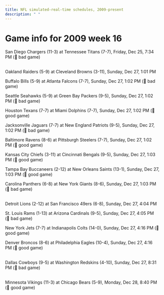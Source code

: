 ```yaml
---
title: NFL simulated-real-time schedules, 2009-present
description: " "
---
```


# Game info for 2009 week 16

San Diego Chargers (11-3) at Tennessee Titans (7-7), Friday, Dec 25, 7:34 PM (:red_circle: bad game)

<br/>Oakland Raiders (5-9) at Cleveland Browns (3-11), Sunday, Dec 27, 1:01 PM

Buffalo Bills (5-9) at Atlanta Falcons (7-7), Sunday, Dec 27, 1:02 PM (:red_circle: bad game)

Seattle Seahawks (5-9) at Green Bay Packers (9-5), Sunday, Dec 27, 1:02 PM (:red_circle: bad game)

Houston Texans (7-7) at Miami Dolphins (7-7), Sunday, Dec 27, 1:02 PM (:football: good game)

Jacksonville Jaguars (7-7) at New England Patriots (9-5), Sunday, Dec 27, 1:02 PM (:red_circle: bad game)

Baltimore Ravens (8-6) at Pittsburgh Steelers (7-7), Sunday, Dec 27, 1:02 PM (:football: good game)

Kansas City Chiefs (3-11) at Cincinnati Bengals (9-5), Sunday, Dec 27, 1:03 PM (:football: good game)

Tampa Bay Buccaneers (2-12) at New Orleans Saints (13-1), Sunday, Dec 27, 1:03 PM (:football: good game)

Carolina Panthers (6-8) at New York Giants (8-6), Sunday, Dec 27, 1:03 PM (:red_circle: bad game)

<br/>Detroit Lions (2-12) at San Francisco 49ers (6-8), Sunday, Dec 27, 4:04 PM

St. Louis Rams (1-13) at Arizona Cardinals (9-5), Sunday, Dec 27, 4:05 PM (:red_circle: bad game)

New York Jets (7-7) at Indianapolis Colts (14-0), Sunday, Dec 27, 4:16 PM (:football: good game)

Denver Broncos (8-6) at Philadelphia Eagles (10-4), Sunday, Dec 27, 4:16 PM (:football: good game)

<br/>Dallas Cowboys (9-5) at Washington Redskins (4-10), Sunday, Dec 27, 8:31 PM (:red_circle: bad game)

<br/>Minnesota Vikings (11-3) at Chicago Bears (5-9), Monday, Dec 28, 8:40 PM (:football: good game)

